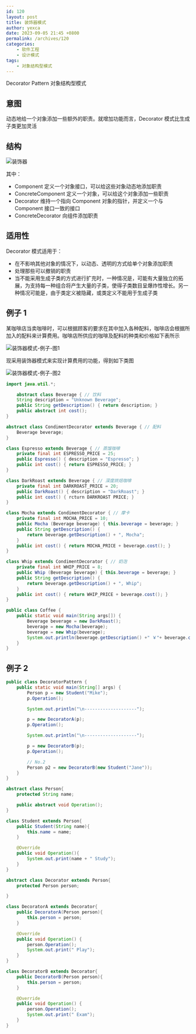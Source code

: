```yaml
---
id: 120
layout: post
title: 装饰器模式
author: yexca
date: 2023-09-05 21:45 +0800
permalink: /archives/120
categories:
    - 软件工程
    - 设计模式
tags:
    - 对象结构型模式
---
```


Decorator Pattern 对象结构型模式

## 意图

动态地给一个对象添加一些额外的职责。就增加功能而言，Decorator 模式比生成子类更加灵活

## 结构

![装饰器](https://cdn.statically.io/gh/yexca/image_hosting@master/2023/03-设计模式/装饰器.2xwcg7gcu640.webp)

其中：

* Component 定义一个对象接口，可以给这些对象动态地添加职责
* ConcreteComponent 定义一个对象，可以给这个对象添加一些职责
* Decorator 维持一个指向 Component 对象的指针，并定义一个与 Component 接口一致的接口
* ConcreteDecorator 向组件添加职责

## 适用性

Decorator 模式适用于：

* 在不影响其他对象的情况下，以动态、透明的方式给单个对象添加职责
* 处理那些可以撤销的职责
* 当不能采用生成子类的方式进行扩充时，一种情况是，可能有大量独立的拓展，为支持每一种组合将产生大量的子类，使得子类数目呈爆炸性增长。另一种情况可能是，由于类定义被隐藏，或类定义不能用于生成子类

## 例子 1

某咖啡店当卖咖啡时，可以根据顾客的要求在其中加入各种配料，咖啡店会根据所加入的配料来计算费用。咖啡店所供应的咖啡及配料的种类和价格如下表所示

![装饰器模式-例子-图1](https://cdn.statically.io/gh/yexca/image_hosting@master/2023/03-设计模式/装饰器模式-例子-图1.2x7mqclz8a60.webp)

现采用装饰器模式来实现计算费用的功能，得到如下类图

![装饰器模式-例子-图2](https://cdn.statically.io/gh/yexca/image_hosting@master/2023/03-设计模式/装饰器模式-例子-图2.41uwkw4irm40.webp)

```java
import java.util.*;

    abstract class Beverage { // 饮料
    String description = "Unknown Beverage";
    public String getDescription() { return description; }
    public abstract int cost();
}

abstract class CondimentDecorator extends Beverage { // 配料
    Beverage beverage;
}

class Espresso extends Beverage { // 蒸馏咖啡
    private final int ESPRESSO_PRICE = 25;
    public Espresso() { description = "Espresso"; }
    public int cost() { return ESPRESSO_PRICE; }
}

class DarkRoast extends Beverage { // 深度烘焙咖啡
    private final int DARKROAST_PRICE = 20;
    public DarkRoast() { description = "DarkRoast"; }
    public int cost() { rcturn DARKROAST PRICE; }
}

class Mocha extends CondimentDecorator { // 摩卡
    private final int MOCHA_PRICE = 10;
    public Mocha (Beverage beverage) { this.beverage = beverage; }
    public String getDescription() {
        return beverage.getDescription() + ", Mocha";
    }
    public int cost() { return MOCHA_PRICE + beverage.cost(); }
}

class Whip extends CondimentDecorator { // 奶泡
    private final int WHIP_PRICE = 8;
    public Whip (Beverage beverage) { this.beverage = beverage; }
    public String getDescription() {
        return beverage.getDescription() + ", Whip";
    }
    public int cost() { return WHIP_PRICE + beverage.cost(); }
}

public class Coffee {
    public static void main(String args[]) {
        Beverage beverage = new DarkRoast();
        beverage = new Mocha(beverage);
        beverage = new Whip(beverage);
        System.out.println(beverage.getDescription() +" ￥"+ beverage.cost());
    }
}

```

## 例子 2


```java
public class DecoratorPattern {
    public static void main(String[] args) {
        Person p = new Student("Mike");
        p.Operation();

        System.out.println("\n--------------------");

        p = new DecoratorA(p);
        p.Operation();

        System.out.println("\n--------------------");

        p = new DecoratorB(p);
        p.Operation();

        // No.2
        Person p2 = new DecoratorB(new Student("Jane"));
    }
}

abstract class Person{
    protected String name;

    public abstract void Operation();
}

class Student extends Person{
    public Student(String name){
        this.name = name;
    }

    @Override
    public void Operation(){
        System.out.print(name + " Study");
    }
}

abstract class Decorator extends Person{
    protected Person person;

}

class DecoratorA extends Decorator{
    public DecoratorA(Person person){
        this.person = person;
    }

    @Override
    public void Operation() {
        person.Operation();
        System.out.print(" Play");
    }
}

class DecoratorB extends Decorator{
    public DecoratorB(Person person){
        this.person = person;
    }

    @Override
    public void Operation() {
        person.Operation();
        System.out.print(" Exam");
    }
}
```
